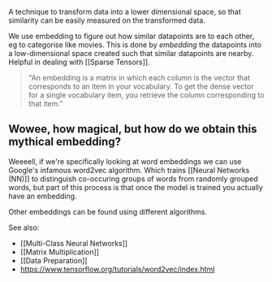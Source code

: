 A technique to transform data into a lower dimensional space, so that similarity can be easily measured on the transformed data.

We use embedding to figure out how similar datapoints are to each other, eg to categorise like movies. This is done by *embedding* the datapoints into a low-dimensional space created such that similar datapoints are nearby. Helpful in dealing with [[Sparse Tensors]].

> "An embedding is a matrix in which each column is the vector that corresponds to an item in your vocabulary. To get the dense vector for a single vocabulary item, you retrieve the column corresponding to that item." 

## Wowee, how magical, but how do we obtain this mythical embedding?

Weeeell, if we're specifically looking at word embeddings we can use Google's infamous word2vec algorithm. Which trains [[Neural Networks (NN)]] to distinguish co-occuring groups of words from randomly grouped words, but part of this process is that once the model is trained you actually have an embedding.

Other embeddings can be found using different algorithms.


See also:
- [[Multi-Class Neural Networks]]
- [[Matrix Multiplication]]
- [[Data Preparation]]
- https://www.tensorflow.org/tutorials/word2vec/index.html